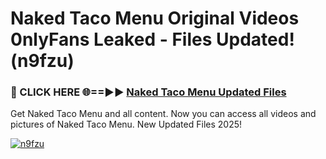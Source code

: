 # Naked Taco Menu Original Videos 0nlyFans Leaked - Files Updated! (n9fzu)

<h3>🔴 CLICK HERE 🌐==►► <a href="https://tinyurl.com/yckcrads" rel="nofollow">Naked Taco Menu Updated Files</a></h3>

Get Naked Taco Menu and all content. Now you can access all videos and pictures of Naked Taco Menu. New Updated Files 2025!

[![n9fzu](https://i.imgur.com/hpKpOFt.gif)](https://tinyurl.com/yckcrads)
